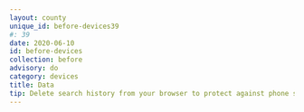 ```yaml
---
layout: county 
unique_id: before-devices39
#: 39
date: 2020-06-10
id: before-devices
collection: before
advisory: do
category: devices
title: Data
tip: Delete search history from your browser to protect against phone seizure
---
```


